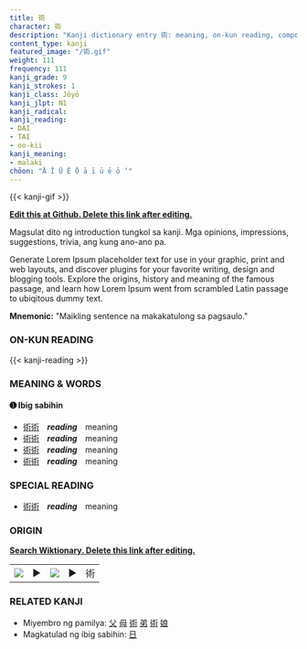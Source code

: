 ```yaml
---
title: 術
character: 術
description: "Kanji dictionary entry 術: meaning, on-kun reading, compounds, origin, related kanji"
content_type: kanji
featured_image: "/術.gif"
weight: 111
frequency: 111
kanji_grade: 9
kanji_strokes: 1
kanji_class: Jōyō
kanji_jlpt: N1
kanji_radical: 
kanji_reading: 
- DAI
- TAI
- oo-kii
kanji_meaning:
- malaki
chōon: "Ā Ī Ū Ē Ō ā ī ū ē ō ’"
---
```

[//]: # (Don't edit the line below. Kanji animated GIF code is automatically generated.)
{{< kanji-gif >}}

[//]: # (Edit below this line.)

**[Edit this at Github. Delete this link after editing.](https://github.com/tim0g/tim/tree/main/content/kanji/術/index.md)**

Magsulat dito ng introduction tungkol sa kanji. Mga opinions, impressions, suggestions, trivia, ang kung ano-ano pa.

Generate Lorem Ipsum placeholder text for use in your graphic, print and web layouts, and discover plugins for your favorite writing, design and blogging tools. Explore the origins, history and meaning of the famous passage, and learn how Lorem Ipsum went from scrambled Latin passage to ubiqitous dummy text.
 
**Mnemonic:** "Maikling sentence na makakatulong sa pagsaulo."

### ON-KUN READING

[//]: # (Don't edit the line below. ON-KUN READING code is automatically generated.)
{{< kanji-reading >}}

### MEANING & WORDS

#### ➊ **Ibig sabihin**
  - [術](../術)[術](../術)　***reading***　meaning
  - [術](../術)[術](../術)　***reading***　meaning
  - [術](../術)[術](../術)　***reading***　meaning
  - [術](../術)[術](../術)　***reading***　meaning

### SPECIAL READING
  - [術](../術)[術](../術)　***reading***　meaning

### ORIGIN

**[Search Wiktionary. Delete this link after editing.](https://wiktionary.org/wiki/術)**
<table class="kanji-table"><tr><td>
<img src="60px-術-bronze.svg.png">
</td><td>▶</td><td>
<img src="60px-術-oracle.svg.png">
</td><td>▶</td>
<td class="kanji-origin">術</td>
</tr></table>

### RELATED KANJI
- Miyembro ng pamilya: [父](../父) [母](../母) [術](../術) [弟](../弟) [術](../術) [娘](../娘)
- Magkatulad ng ibig sabihin: [日](../日)
